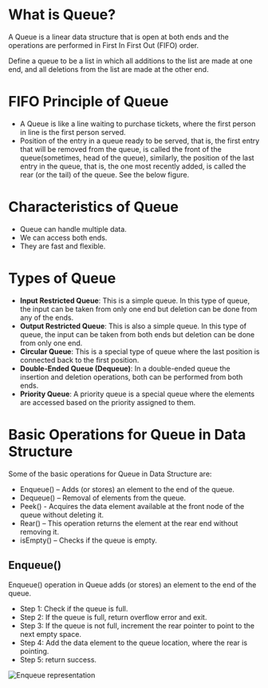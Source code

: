 # What is Queue?

A Queue is a linear data structure that is open at both ends and the operations are performed in First In First Out (FIFO) order.

Define a queue to be a list in which all additions to the list are made at one end, and all deletions from the list 
are made at the other end. 

# FIFO Principle of Queue
- A Queue is like a line waiting to purchase tickets, where the first person in line is the first person served.
- Position of the entry in a queue ready to be served, that is, the first entry that will be removed from the queue,
is called the front of the queue(sometimes, head of the queue), similarly, the position of the last entry in the queue,
that is, the one most recently added, is called the rear (or the tail) of the queue. See the below figure.

# Characteristics of Queue
- Queue can handle multiple data.
- We can access both ends.
- They are fast and flexible.

# Types of Queue
- **Input Restricted Queue**: This is a simple queue. In this type of queue, the input can be taken from only one end
but deletion can be done from any of the ends.
- **Output Restricted Queue**: This is also a simple queue. In this type of queue, the input can be taken from both ends but
deletion can be done from only one end.
- **Circular Queue**: This is a special type of queue where the last position is connected back to the first position.
- **Double-Ended Queue (Dequeue)**: In a double-ended queue the insertion and deletion operations, both can be performed from both ends.
- **Priority Queue**: A priority queue is a special queue where the elements are accessed based on the priority assigned to them.

# Basic Operations for Queue in Data Structure
Some of the basic operations for Queue in Data Structure are:
- Enqueue() – Adds (or stores) an element to the end of the queue.
- Dequeue() – Removal of elements from the queue.
- Peek() - Acquires the data element available at the front node of the queue without deleting it.
- Rear() – This operation returns the element at the rear end without removing it.
- isEmpty() – Checks if the queue is empty.

## Enqueue()
Enqueue() operation in Queue adds (or stores) an element to the end of the queue.

- Step 1: Check if the queue is full.
- Step 2: If the queue is full, return overflow error and exit.
- Step 3: If the queue is not full, increment the rear pointer to point to the next empty space.
- Step 4: Add the data element to the queue location, where the rear is pointing.
- Step 5: return success.

![Enqueue representation](../../../assets/queue/enqueue_representation.PNG)


